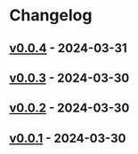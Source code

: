 # Changelog

## [v0.0.4](https://github.com/YumNumm/eqproxy-io/compare/v0.0.3...v0.0.4) - 2024-03-31

## [v0.0.3](https://github.com/YumNumm/eqproxy-io/compare/v0.0.2...v0.0.3) - 2024-03-30

## [v0.0.2](https://github.com/YumNumm/eqproxy-io/compare/v0.0.1...v0.0.2) - 2024-03-30

## [v0.0.1](https://github.com/YumNumm/eqproxy-io/commits/v0.0.1) - 2024-03-30
